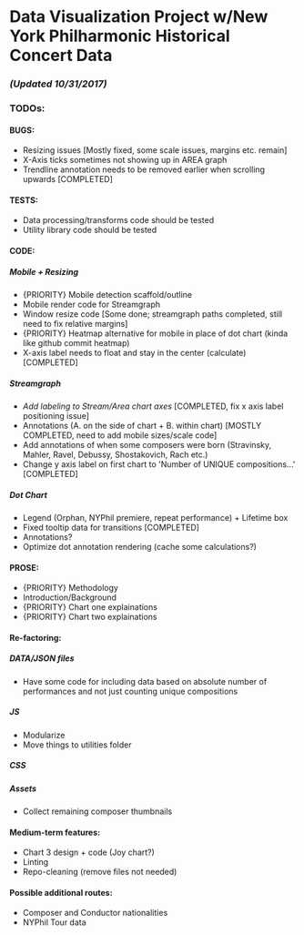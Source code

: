 # Data Visualization Project w/New York Philharmonic Historical Concert Data

### _(Updated 10/31/2017)_

### TODOs: 

#### BUGS: 
* Resizing issues [Mostly fixed, some scale issues, margins etc. remain]
* X-Axis ticks sometimes not showing up in AREA graph
* Trendline annotation needs to be removed earlier when scrolling upwards [COMPLETED]

#### TESTS: 
* Data processing/transforms code should be tested 
* Utility library code should be tested 

#### CODE: 

##### Mobile + Resizing
* {PRIORITY} Mobile detection scaffold/outline
* Mobile render code for Streamgraph
* Window resize code [Some done; streamgraph paths completed, still need to fix relative margins]
* {PRIORITY} Heatmap alternative for mobile in place of dot chart (kinda like github commit heatmap)
* X-axis label needs to float and stay in the center (calculate) [COMPLETED]

##### Streamgraph
* *Add labeling to Stream/Area chart axes* [COMPLETED, fix x axis label positioning issue]
* Annotations (A. on the side of chart + B. within chart) [MOSTLY COMPLETED, need to add mobile sizes/scale code] 
* Add annotations of when some composers were born (Stravinsky, Mahler, Ravel, Debussy, Shostakovich, Rach etc.)
* Change y axis label on first chart to 'Number of UNIQUE compositions...' [COMPLETED]

##### Dot Chart 
* Legend (Orphan, NYPhil premiere, repeat performance) + Lifetime box
* Fixed tooltip data for transitions [COMPLETED]
* Annotations? 
* Optimize dot annotation rendering (cache some calculations?)

#### PROSE: 
* {PRIORITY} Methodology
* Introduction/Background
* {PRIORITY} Chart one explainations 
* {PRIORITY} Chart two explainations

#### Re-factoring: 

##### DATA/JSON files 
* Have some code for including data based on absolute number of performances and not just counting unique compositions

##### JS
* Modularize 
* Move things to utilities folder 

##### CSS

##### Assets 
* Collect remaining composer thumbnails 

#### Medium-term features: 
* Chart 3 design + code (Joy chart?)
* Linting
* Repo-cleaning (remove files not needed)

#### Possible additional routes: 

* Composer and Conductor nationalities
* NYPhil Tour data 